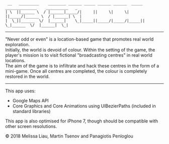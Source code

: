
```
 __   _________    ________ ______ _____ ______ ______  _____  ______________    __________   _
| \  ||______ \  / |______|_____/|     ||     \|     \|     ||_____/|______ \  / |______| \  |
|  \_||______  \/  |______|    \_|_____||_____/|_____/|_____||    \_|______  \/  |______|  \_|                                      
```
--------------------------  
"Never odd or even" is a location-based game that promotes real world exploration.  
Initially, the world is devoid of colour. Within the setting of the game, the player's mission is to visit fictional "broadcasting centres" in real world locations.  
The aim of the game is to infiltrate and hack these centres in the form of a mini-game. Once all centres are completed, the colour is completely restored in the world.  
  
--------------------------  
  
This app uses:
* Google Maps API
* Core Graphics and Core Animations using UIBezierPaths (included in standard libraries)
  
This app is also optimised for iPhone 7, though should be compatible with other screen resolutions.

© 2018 Melissa Liau, Martin Tsenov and Panagiotis Penloglou